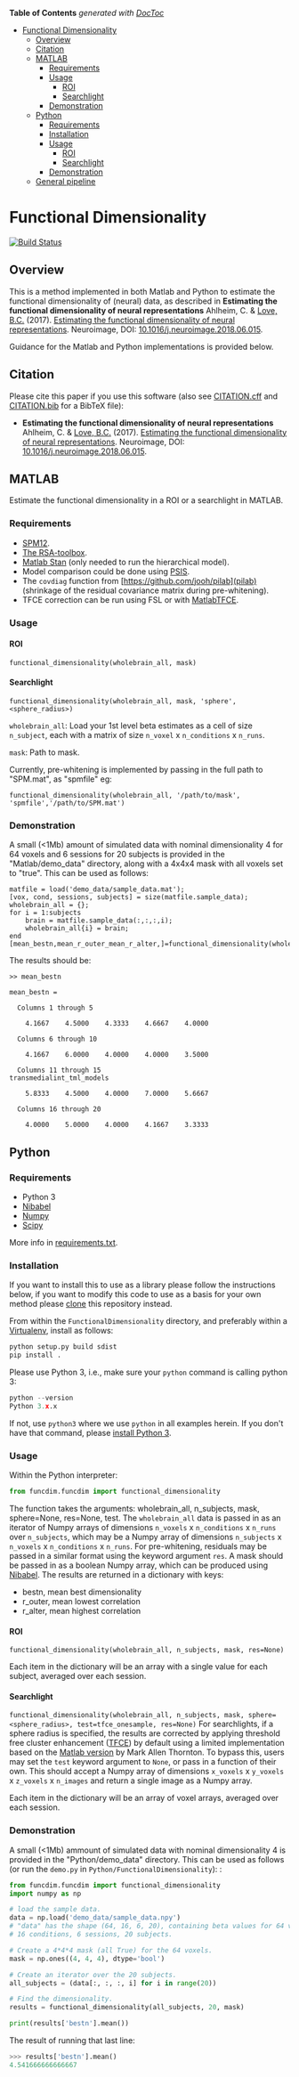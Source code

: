 <!-- START doctoc generated TOC please keep comment here to allow auto update -->
<!-- DON'T EDIT THIS SECTION, INSTEAD RE-RUN doctoc TO UPDATE -->
**Table of Contents**  *generated with [DocToc](https://github.com/thlorenz/doctoc)*

- [Functional Dimensionality](#functional-dimensionality)
  - [Overview](#overview)
  - [Citation](#citation)
  - [MATLAB](#matlab)
    - [Requirements](#requirements)
    - [Usage](#usage)
      - [ROI](#roi)
      - [Searchlight](#searchlight)
    - [Demonstration](#demonstration)
  - [Python](#python)
    - [Requirements](#requirements-1)
    - [Installation](#installation)
    - [Usage](#usage-1)
      - [ROI](#roi-1)
      - [Searchlight](#searchlight-1)
    - [Demonstration](#demonstration-1)
  - [General pipeline](#general-pipeline)

<!-- END doctoc generated TOC please keep comment here to allow auto update -->

# Functional Dimensionality

[![Build Status](https://travis-ci.org/lovelabUCL/dimensionality.svg?branch=master)](https://travis-ci.org/lovelabUCL/dimensionality)

## Overview
This is a method implemented in both Matlab and Python to estimate the functional dimensionality of (neural) data, as described in
**Estimating the functional dimensionality of neural representations**
Ahlheim, C. & [Love, B.C.](http://bradlove.org) (2017). [Estimating the functional dimensionality of neural representations](https://www.sciencedirect.com/science/article/pii/S1053811918305226). Neuroimage, DOI: [10.1016/j.neuroimage.2018.06.015](https://doi.org/10.1016/j.neuroimage.2018.06.015).

Guidance for the Matlab and Python implementations is provided below.

## Citation
Please cite this paper if you use this software (also see [CITATION.cff](https://github.com/lovelabUCL/dimensionality/blob/master/CITATION.cff) and [CITATION.bib](https://github.com/lovelabUCL/dimensionality/blob/master/CITATION.bib) for a BibTeX file):

- **Estimating the functional dimensionality of neural representations**
Ahlheim, C. & [Love, B.C.](http://bradlove.org) (2017). [Estimating the functional dimensionality of neural representations](https://www.sciencedirect.com/science/article/pii/S1053811918305226). Neuroimage, DOI: [10.1016/j.neuroimage.2018.06.015](https://doi.org/10.1016/j.neuroimage.2018.06.015).

## MATLAB

Estimate the functional dimensionality in a ROI or a searchlight in MATLAB.

### Requirements

- [SPM12](http://www.fil.ion.ucl.ac.uk/spm/software/spm12/).
- [The RSA-toolbox](https://www.mrc-cbu.cam.ac.uk/methods-and-resources/toolboxes/).
- [Matlab Stan](http://mc-stan.org/users/interfaces/matlab-stan) (only needed to run the hierarchical model).
- Model comparison could be done using [PSIS](https://github.com/avehtari/PSIS).
- The ```covdiag``` function from [https://github.com/jooh/pilab](pilab) (shrinkage of the residual covariance matrix during pre-whitening).
- TFCE correction can be run using FSL or with [MatlabTFCE](https://github.com/markallenthornton/MatlabTFCE).

### Usage    

#### ROI
```functional_dimensionality(wholebrain_all, mask)```

#### Searchlight
```functional_dimensionality(wholebrain_all, mask, 'sphere',<sphere_radius>)```

```wholebrain_all```: Load your 1st level beta estimates as a cell of size ```n_subject```, each with a matrix of size ```n_voxel``` x ```n_conditions``` x ```n_runs```.

```mask```: Path to mask.

Currently, pre-whitening is implemented by passing in the full path to "SPM.mat", as "spmfile" eg:

```functional_dimensionality(wholebrain_all, '/path/to/mask', 'spmfile','/path/to/SPM.mat')```

### Demonstration

A small (<1Mb) amount of simulated data with nominal dimensionality 4 for 64 voxels and 6 sessions for 20 subjects is provided in the "Matlab/demo_data" directory, along with a 4x4x4 mask with all voxels set to "true". This can be used as follows:

```
matfile = load('demo_data/sample_data.mat');
[vox, cond, sessions, subjects] = size(matfile.sample_data);
wholebrain_all = {};
for i = 1:subjects                   
    brain = matfile.sample_data(:,:,:,i);
    wholebrain_all{i} = brain;
end
[mean_bestn,mean_r_outer_mean_r_alter,]=functional_dimensionality(wholebrain_all,'demo_data/sample_mask.img');

```

The results should be:

```
>> mean_bestn

mean_bestn =

  Columns 1 through 5

    4.1667    4.5000    4.3333    4.6667    4.0000

  Columns 6 through 10

    4.1667    6.0000    4.0000    4.0000    3.5000

  Columns 11 through 15
transmedialint_tml_models

    5.8333    4.5000    4.0000    7.0000    5.6667

  Columns 16 through 20

    4.0000    5.0000    4.0000    4.1667    3.3333
```        

## Python

### Requirements

- Python 3
- [Nibabel](http://nipy.org/nibabel/)
- [Numpy](http://www.numpy.org/)
- [Scipy](https://www.scipy.org/)

More info in [requirements.txt](https://github.com/lovelabUCL/dimensionality/blob/master/Python/FunctionalDimensionality/requirements.txt).

### Installation

If you want to install this to use as a library please follow the instructions below, if you want to modify this code to use as a basis for your own method please [clone](https://help.github.com/articles/cloning-a-repository/) this repository instead.

From within the ```FunctionalDimensionality``` directory, and preferably within a [Virtualenv](https://virtualenv.pypa.io/en/stable/), install as follows:
```python
python setup.py build sdist
pip install .
```

Please use Python 3, i.e., make sure your ```python``` command is calling python 3:
```python
python --version
Python 3.x.x
```
If not, use ```python3``` where we use ```python``` in all examples herein. If you don't have that command, please [install Python 3](https://www.python.org/downloads/).

### Usage

Within the Python interpreter:

```python
from funcdim.funcdim import functional_dimensionality
```

The function takes the arguments: wholebrain_all, n_subjects, mask, sphere=None, res=None, test.
The ```wholebrain_all``` data is passed in as an iterator of Numpy arrays of dimensions ```n_voxels``` x ```n_conditions``` x ```n_runs``` over ```n_subjects```, which may be a Numpy array of dimensions ```n_subjects``` x ```n_voxels``` x ```n_conditions``` x ```n_runs```. For pre-whitening, residuals may be passed in a similar format using the keyword argument ```res```. A mask should be passed in as a boolean Numpy array, which can be produced using [Nibabel](http://nipy.org/nibabel/). The results are returned in a dictionary with keys:

- bestn, mean best dimensionality
- r_outer, mean lowest correlation
- r_alter, mean highest correlation

#### ROI
```functional_dimensionality(wholebrain_all, n_subjects, mask, res=None)```

Each item in the dictionary will be an array with a single value for each subject, averaged over each session.

#### Searchlight
```functional_dimensionality(wholebrain_all, n_subjects, mask, sphere=<sphere_radius>, test=tfce_onesample, res=None)```
For searchlights, if a sphere radius is specified, the results are corrected by applying threshold free cluster enhancement ([TFCE](https://www.ncbi.nlm.nih.gov/pubmed/18501637)) by default using a limited implementation based on the [Matlab version](https://github.com/markallenthornton/MatlabTFCE) by Mark Allen Thornton. To bypass this, users may set the ```test``` keyword argument to ```None```, or pass in a function of their own. This should accept a Numpy array of dimensions ```x_voxels``` x ```y_voxels``` x ```z_voxels``` x ```n_images``` and return a single image as a Numpy array.

Each item in the dictionary will be an array of voxel arrays, averaged over each session.

### Demonstration

A small (<1Mb) ammount of simulated data with nominal dimensionality 4 is provided in the "Python/demo_data" directory. This can be used as follows (or run the ```demo.py``` in ```Python/FunctionalDimensionality```):
:


```python
from funcdim.funcdim import functional_dimensionality
import numpy as np

# load the sample data.
data = np.load('demo_data/sample_data.npy')
# "data" has the shape (64, 16, 6, 20), containing beta values for 64 voxels,
# 16 conditions, 6 sessions, 20 subjects.

# Create a 4*4*4 mask (all True) for the 64 voxels.
mask = np.ones((4, 4, 4), dtype='bool')

# Create an iterator over the 20 subjects.
all_subjects = (data[:, :, :, i] for i in range(20))

# Find the dimensionality.
results = functional_dimensionality(all_subjects, 20, mask)

print(results['bestn'].mean())
```

The result of running that last line:
```python
>>> results['bestn'].mean()
4.541666666666667
```
